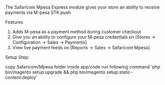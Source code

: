 The Safaricom Mpesa Express module gives your store an ability to receive payments via M-pesa STK push.

Features

1. Adds  M-pesa as a payment method during customer checkout 
2. Give you an ability to configure your M-pesa credentials on [Stores -> Configuration -> Sales -> Payments]
3. View live payment feeds on [Reports -> Sales -> Safaricom Mpesa]


Setup Step:

copy Safaricom/Mpesa folder inside app/code
run following command 'php bin/magento setup:upgrade && php bin/magento setup:static-content:deploy'